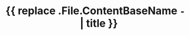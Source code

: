 ---
docType: "Course"
title: "1. {{ replace .File.ContentBaseName `-` ` ` | title }}" # Note: You need to manually modify the number prefix
description: "Enter a detailed introduction to the course here..."
lectures: 0 # Please manually update the number of lectures
courseTitle: '{{ replace .File.ContentBaseName `-` ` ` | title }}'
themeColor: "#00B39F" # Default color
order: 1
cardImage: ""
toc:
  [
    # List the chapter filenames included in this course in order (without .md)
    # For example:
    # "experience-we-want-to-change",
    # "new-ideas-and-concepts",
  ]
---